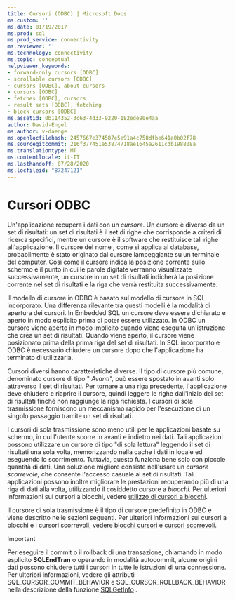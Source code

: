 ```yaml
---
title: Cursori (ODBC) | Microsoft Docs
ms.custom: ''
ms.date: 01/19/2017
ms.prod: sql
ms.prod_service: connectivity
ms.reviewer: ''
ms.technology: connectivity
ms.topic: conceptual
helpviewer_keywords:
- forward-only cursors [ODBC]
- scrollable cursors [ODBC]
- cursors [ODBC], about cursors
- cursors [ODBC]
- fetches [ODBC], cursors
- result sets [ODBC], fetching
- block cursors [ODBC]
ms.assetid: 0b114352-3c63-4d33-9220-182ede90e4aa
author: David-Engel
ms.author: v-daenge
ms.openlocfilehash: 2457667e374587e5e91a4c758dfbe641a0b02f78
ms.sourcegitcommit: 216f377451e53874718ae1645a2611cdb198808a
ms.translationtype: MT
ms.contentlocale: it-IT
ms.lasthandoff: 07/28/2020
ms.locfileid: "87247121"
---
```

# <a name="odbc-cursors"></a>Cursori ODBC
Un'applicazione recupera i dati con un *cursore*. Un cursore è diverso da un set di risultati: un set di risultati è il set di righe che corrisponde a criteri di ricerca specifici, mentre un cursore è il software che restituisce tali righe all'applicazione. Il cursore del nome *,* come si applica ai database, probabilmente è stato originato dal cursore lampeggiante su un terminale del computer. Così come il cursore indica la posizione corrente sullo schermo e il punto in cui le parole digitate verranno visualizzate successivamente, un cursore in un set di risultati indicherà la posizione corrente nel set di risultati e la riga che verrà restituita successivamente.  
  
 Il modello di cursore in ODBC è basato sul modello di cursore in SQL incorporato. Una differenza rilevante tra questi modelli è la modalità di apertura dei cursori. In Embedded SQL un cursore deve essere dichiarato e aperto in modo esplicito prima di poter essere utilizzato. In ODBC un cursore viene aperto in modo implicito quando viene eseguita un'istruzione che crea un set di risultati. Quando viene aperto, il cursore viene posizionato prima della prima riga del set di risultati. In SQL incorporato e ODBC è necessario chiudere un cursore dopo che l'applicazione ha terminato di utilizzarla.  
  
 Cursori diversi hanno caratteristiche diverse. Il tipo di cursore più comune, denominato cursore di tipo " *Avanti",* può essere spostato in avanti solo attraverso il set di risultati. Per tornare a una riga precedente, l'applicazione deve chiudere e riaprire il cursore, quindi leggere le righe dall'inizio del set di risultati finché non raggiunge la riga richiesta. I cursori di sola trasmissione forniscono un meccanismo rapido per l'esecuzione di un singolo passaggio tramite un set di risultati.  
  
 I cursori di sola trasmissione sono meno utili per le applicazioni basate su schermo, in cui l'utente scorre in avanti e indietro nei dati. Tali applicazioni possono utilizzare un cursore di tipo "di sola lettura" leggendo il set di risultati una sola volta, memorizzando nella cache i dati in locale ed eseguendo lo scorrimento. Tuttavia, questo funziona bene solo con piccole quantità di dati. Una soluzione migliore consiste nell'usare un *cursore scorrevole,* che consente l'accesso casuale al set di risultati. Tali applicazioni possono inoltre migliorare le prestazioni recuperando più di una riga di dati alla volta, utilizzando il cosiddetto cursore a *blocchi.* Per ulteriori informazioni sui cursori a blocchi, vedere [utilizzo di cursori a blocchi](../../../odbc/reference/develop-app/using-block-cursors.md).  
  
 Il cursore di sola trasmissione è il tipo di cursore predefinito in ODBC e viene descritto nelle sezioni seguenti. Per ulteriori informazioni sui cursori a blocchi e i cursori scorrevoli, vedere [blocchi cursori](../../../odbc/reference/develop-app/block-cursors.md) e [cursori scorrevoli](../../../odbc/reference/develop-app/scrollable-cursors.md).  
  
> [!IMPORTANT]  
>  Per eseguire il commit o il rollback di una transazione, chiamando in modo esplicito **SQLEndTran** o operando in modalità autocommit, alcune origini dati possono chiudere tutti i cursori in tutte le istruzioni di una connessione. Per ulteriori informazioni, vedere gli attributi SQL_CURSOR_COMMIT_BEHAVIOR e SQL_CURSOR_ROLLBACK_BEHAVIOR nella descrizione della funzione [SQLGetInfo](../../../odbc/reference/syntax/sqlgetinfo-function.md) .
